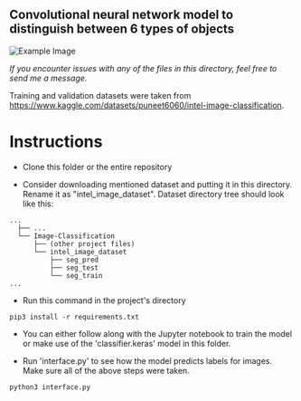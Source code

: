 ## Convolutional neural network model to distinguish between 6 types of objects ##

![Example Image](https://github.com/LambdaKappa/Machine-Learning/assets/153376810/75bd49b3-70c9-4cde-bbbe-d304f2324ece)


_If you encounter issues with any of the files in this directory, feel free to send me a message._ 

Training and validation datasets were taken from https://www.kaggle.com/datasets/puneet6060/intel-image-classification.

# Instructions #
- Clone this folder or the entire repository

- Consider downloading mentioned dataset and putting it in this directory. Rename it as "intel_image_dataset".
Dataset directory tree should look like this:
```
...
  ├── ...
  └── Image-Classification
      ├── (other project files)
      └── intel_image_dataset
          ├── seg_pred
          ├── seg_test
          └── seg_train
...
```

- Run this command in the project's directory
```
pip3 install -r requirements.txt
```

- You can either follow along with the Jupyter notebook to train the model or make use of the 'classifier.keras' model in this folder.


- Run 'interface.py' to see how the model predicts labels for images. Make sure all of the above steps were taken.
```
python3 interface.py
